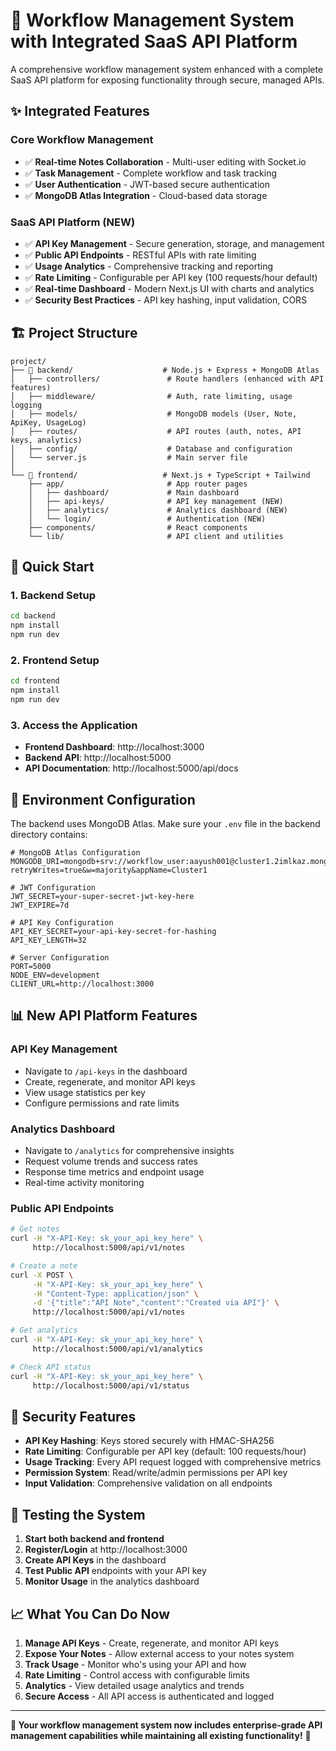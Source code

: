 # 🚀 Workflow Management System with Integrated SaaS API Platform

A comprehensive workflow management system enhanced with a complete SaaS API platform for exposing functionality through secure, managed APIs.

## ✨ **Integrated Features**

### **Core Workflow Management**
- ✅ **Real-time Notes Collaboration** - Multi-user editing with Socket.io
- ✅ **Task Management** - Complete workflow and task tracking
- ✅ **User Authentication** - JWT-based secure authentication
- ✅ **MongoDB Atlas Integration** - Cloud-based data storage

### **SaaS API Platform** (NEW)
- ✅ **API Key Management** - Secure generation, storage, and management
- ✅ **Public API Endpoints** - RESTful APIs with rate limiting
- ✅ **Usage Analytics** - Comprehensive tracking and reporting
- ✅ **Rate Limiting** - Configurable per API key (100 requests/hour default)
- ✅ **Real-time Dashboard** - Modern Next.js UI with charts and analytics
- ✅ **Security Best Practices** - API key hashing, input validation, CORS

## 🏗️ **Project Structure**

```
project/
├── 📁 backend/                    # Node.js + Express + MongoDB Atlas
│   ├── controllers/               # Route handlers (enhanced with API features)
│   ├── middleware/                # Auth, rate limiting, usage logging
│   ├── models/                    # MongoDB models (User, Note, ApiKey, UsageLog)
│   ├── routes/                    # API routes (auth, notes, API keys, analytics)
│   ├── config/                    # Database and configuration
│   └── server.js                  # Main server file
│
└── 📁 frontend/                   # Next.js + TypeScript + Tailwind
    ├── app/                       # App router pages
    │   ├── dashboard/             # Main dashboard
    │   ├── api-keys/              # API key management (NEW)
    │   ├── analytics/             # Analytics dashboard (NEW)
    │   └── login/                 # Authentication (NEW)
    ├── components/                # React components
    └── lib/                       # API client and utilities
```

## 🚀 **Quick Start**

### **1. Backend Setup**
```bash
cd backend
npm install
npm run dev
```

### **2. Frontend Setup**
```bash
cd frontend
npm install
npm run dev
```

### **3. Access the Application**
- **Frontend Dashboard**: http://localhost:3000
- **Backend API**: http://localhost:5000
- **API Documentation**: http://localhost:5000/api/docs

## 🔧 **Environment Configuration**

The backend uses MongoDB Atlas. Make sure your `.env` file in the backend directory contains:

```env
# MongoDB Atlas Configuration
MONGODB_URI=mongodb+srv://workflow_user:aayush001@cluster1.2imlkaz.mongodb.net/workflow_management_system?retryWrites=true&w=majority&appName=Cluster1

# JWT Configuration
JWT_SECRET=your-super-secret-jwt-key-here
JWT_EXPIRE=7d

# API Key Configuration
API_KEY_SECRET=your-api-key-secret-for-hashing
API_KEY_LENGTH=32

# Server Configuration
PORT=5000
NODE_ENV=development
CLIENT_URL=http://localhost:3000
```

## 📊 **New API Platform Features**

### **API Key Management**
- Navigate to `/api-keys` in the dashboard
- Create, regenerate, and monitor API keys
- View usage statistics per key
- Configure permissions and rate limits

### **Analytics Dashboard**
- Navigate to `/analytics` for comprehensive insights
- Request volume trends and success rates
- Response time metrics and endpoint usage
- Real-time activity monitoring

### **Public API Endpoints**
```bash
# Get notes
curl -H "X-API-Key: sk_your_api_key_here" \
     http://localhost:5000/api/v1/notes

# Create a note
curl -X POST \
     -H "X-API-Key: sk_your_api_key_here" \
     -H "Content-Type: application/json" \
     -d '{"title":"API Note","content":"Created via API"}' \
     http://localhost:5000/api/v1/notes

# Get analytics
curl -H "X-API-Key: sk_your_api_key_here" \
     http://localhost:5000/api/v1/analytics

# Check API status
curl -H "X-API-Key: sk_your_api_key_here" \
     http://localhost:5000/api/v1/status
```

## 🔐 **Security Features**

- **API Key Hashing**: Keys stored securely with HMAC-SHA256
- **Rate Limiting**: Configurable per API key (default: 100 requests/hour)
- **Usage Tracking**: Every API request logged with comprehensive metrics
- **Permission System**: Read/write/admin permissions per API key
- **Input Validation**: Comprehensive validation on all endpoints

## 🧪 **Testing the System**

1. **Start both backend and frontend**
2. **Register/Login** at http://localhost:3000
3. **Create API Keys** in the dashboard
4. **Test Public API** endpoints with your API key
5. **Monitor Usage** in the analytics dashboard

## 📈 **What You Can Do Now**

1. **Manage API Keys** - Create, regenerate, and monitor API keys
2. **Expose Your Notes** - Allow external access to your notes system
3. **Track Usage** - Monitor who's using your API and how
4. **Rate Limiting** - Control access with configurable limits
5. **Analytics** - View detailed usage analytics and trends
6. **Secure Access** - All API access is authenticated and logged

---

**🎉 Your workflow management system now includes enterprise-grade API management capabilities while maintaining all existing functionality!** 🚀
